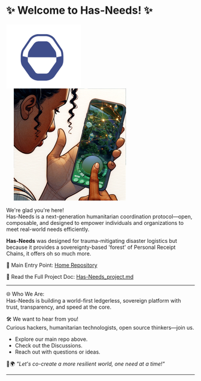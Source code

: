 # ✨ Welcome to Has-Needs! ✨

<img src="https://raw.githubusercontent.com/Has-Needs/Home/main/has-needs-logo.png" valign="top" alt="Has-Needs Logo" width="200"/><img src="https://github.com/Has-Needs/Home/blob/main/GlobeUI.png" alt="Globe UI" width="300" style="margin-left: 20px;"/>



We're glad you're here!  
Has-Needs is a next-generation humanitarian coordination protocol—open, composable, and designed to empower individuals and organizations to meet real-world needs efficiently.

**Has-Needs** was designed for trauma-mitigating disaster logistics but because it provides a sovereignty-based 'forest' of Personal Receipt Chains, it offers oh so much more.

🚀 Main Entry Point: [Home Repository](https://github.com/Has-Needs/Home)  

📄 Read the Full Project Doc: [Has-Needs_project.md](https://github.com/Has-Needs/Home/blob/main/Has-Needs_project.md)

---
🌐 Who We Are:  
Has-Needs is building a world-first ledgerless, sovereign platform with trust, transparency, and speed at the core.

🛠 We want to hear from you!  
Curious hackers, humanitarian technologists, open source thinkers—join us.  
- Explore our main repo above.
- Check out the Discussions.
- Reach out with questions or ideas.

🫶🌍 _"Let's co-create a more resilient world, one need at a time!"_

---

